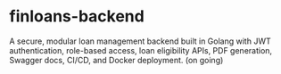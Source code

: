 # finloans-backend
A secure, modular loan management backend built in Golang with JWT authentication, role-based access, loan eligibility APIs, PDF generation, Swagger docs, CI/CD, and Docker deployment. (on going)
